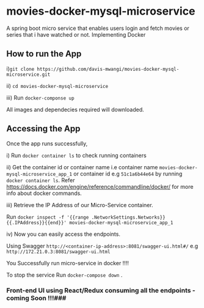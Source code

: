# movies-docker-mysql-microservice
A spring boot micro service that enables users login and  fetch movies or series that i have watched  or not. Implementing Docker

## How to run the App ##
i)`git clone https://github.com/davis-mwangi/movies-docker-mysql-microservice.git`

ii) `cd movies-docker-mysql-microservice `

iii) Run `docker-componse up`
 
 All images and dependecies required will downloaded.
 
 ## Accessing the App ##
 Once the app runs successfully,  
 
i)  Run `docker container ls` to check running containers
 
ii) Get the container id or container name i.e container name `movies-docker-mysql-microservice_app_1` or container id e.g      `51c1a6b44e64` by running `docker container ls`. Refer https://docs.docker.com/engine/reference/commandline/docker/ for more info about docker commands.
 
iii) Retrieve the IP Address of our Micro-Service  container.
 
 Run  `docker inspect -f '{{range .NetworkSettings.Networks}}{{.IPAddress}}{{end}}' movies-docker-mysql-microservice_app_1
`

iv) Now you  can easily access the endpoints. 

  Using Swagger `http://<container-ip-address>:8081/swagger-ui.html#/` e.g `http://172.21.0.3:8081/swagger-ui.html`


You Successfully run micro-service in docker !!!! 

To stop the service Run `docker-compose down` .


### Front-end UI using React/Redux consuming all the endpoints - coming Soon !!!###
